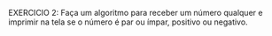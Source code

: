 EXERCICIO 2:
Faça um algoritmo para receber um número qualquer e imprimir na tela se o número é par ou ímpar, positivo ou negativo.
